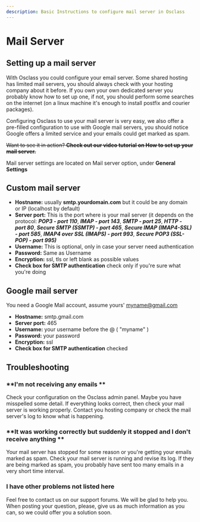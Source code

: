 ```yaml
---
description: Basic Instructions to configure mail server in Osclass
---
```


# Mail Server

## Setting up a mail server <a href="firstheading" id="firstheading"></a>

With Osclass you could configure your email server. Some shared hosting has limited mail servers, you should always check with your hosting company about it before. If you own your own dedicated server you probably know how to set up one, if not, you should perform some searches on the internet (on a linux machine it's enough to install postfix and courier packages).

Configuring Osclass to use your mail server is very easy, we also offer a pre-filled configuration to use with Google mail servers, you should notice Google offers a limited service and your emails could get marked as spam.

~~Want to see it in action? **Check out our video tutorial on How to set up your mail server.**~~

Mail server settings are located on Mail server option, under **General Settings**

## Custom mail server

* **Hostname:** usually **smtp.yourdomain.com** but it could be any domain or IP (localhost by default)
* **Server port:** This is the port where is your mail server (it depends on the protocol: _**POP3 - port 110**_, _**IMAP - port 143**_, _**SMTP - port 25**_, _**HTTP - port 80**_, _**Secure SMTP (SSMTP) - port 465**_, _**Secure IMAP (IMAP4-SSL)**_ _**- port 585**_, _**IMAP4 over SSL (IMAPS) - port 993**_, _**Secure POP3 (SSL-POP) - port 995)**_
* **Username:** This is optional, only in case your server need authentication
* **Password:** Same as Username
* **Encryption:** ssl, tls or left blank as possible values
* **Check box for SMTP authentication** check only if you're sure what you're doing

## Google mail server

You need a Google Mail account, assume yours' myname@gmail.com

* **Hostname:** smtp.gmail.com
* **Server port:** 465
* **Username:** your username before the @ ( "myname" )
* **Password:** your password
* **Encryption:** ssl
* **Check box for SMTP authentication** checked

## Troubleshooting

### **I'm not receiving any emails **

Check your configuration on the Osclass admin panel. Maybe you have misspelled some detail. If everything looks correct, then check your mail server is working properly. Contact you hosting company or check the mail server's log to know what is happening.

### **It was working correctly but suddenly it stopped and I don't receive anything **

Your mail server has stopped for some reason or you're getting your emails marked as spam. Check your mail server is running and revise its log. If they are being marked as spam, you probably have sent too many emails in a very short time interval.

### **I have other problems not listed here**&#x20;

Feel free to contact us on our support forums. We will be glad to help you. When posting your question, please, give us as much information as you can, so we could offer you a solution soon.
